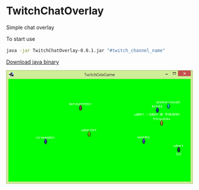 # TwitchChatOverlay
Simple chat overlay

To start use
```sh
java -jar TwitchChatOverlay-0.0.1.jar "#twitch_channel_name"
```
[Download java binary](https://github.com/uaBArt/PingJa/blob/master/TwitchChatOverlay-0.0.1.jar)

![Screenshot](https://github.com/BondarenkoArtur/TwitchChatOverlay/blob/master/Screenshot.png)
